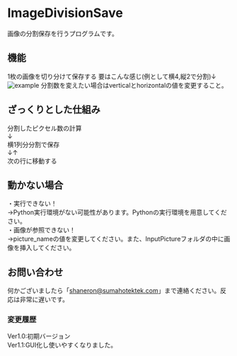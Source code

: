 
# ImageDivisionSave<br>
画像の分割保存を行うプログラムです。<br>

## 機能<br>
1枚の画像を切り分けて保存する
要はこんな感じ(例として横4,縦2で分割)↓<br>
![example](https://user-images.githubusercontent.com/77985354/129707304-0e0b68d9-d642-4998-b039-e82aa8e30512.png)
分割数を変えたい場合はverticalとhorizontalの値を変更すること。<br>

## ざっくりとした仕組み<br>
分割したピクセル数の計算<br>
↓<br>
横1列分分割で保存<br>
↓↑<br>
次の行に移動する<br>

## 動かない場合<br>
・実行できない！<br>
→Python実行環境がない可能性があります。Pythonの実行環境を用意してください。<br>
・画像が参照できない！<br>
→picture_nameの値を変更してください。また、InputPictureフォルダの中に画像を挿入してください。<br>

## お問い合わせ<br>
何かございましたら「shaneron@sumahotektek.com」まで連絡ください。反応は非常に遅いです。<br>

### 変更履歴<br>
Ver1.0:初期バージョン<br>
Ver1.1:GUI化し使いやすくなりました。
